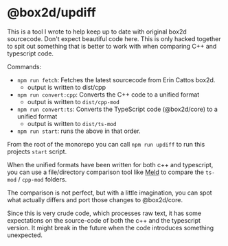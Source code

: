 # @box2d/updiff

This is a tool I wrote to help keep up to date with original box2d sourcecode.
Don't expect beautiful code here. This is only hacked together to spit out something that is better to work with when comparing C++ and typescript code.

Commands:

- `npm run fetch`: Fetches the latest sourcecode from Erin Cattos box2d.
  - output is written to dist/cpp
- `npm run convert:cpp`: Converts the C++ code to a unified format
  - output is written to `dist/cpp-mod`
- `npm run convert:ts`: Converts the TypeScript code (@box2d/core) to a unified format
  - output is written to `dist/ts-mod`
- `npm run start`: runs the above in that order.

From the root of the monorepo you can call `npm run updiff` to run this projects `start` script.

When the unified formats have been written for both c++ and typescript, you can use a file/directory comparison tool like [Meld](https://meldmerge.org/) to compare the `ts-mod` / `cpp-mod` folders.

The comparison is not perfect, but with a little imagination, you can spot what actually differs and port those changes to @box2d/core.

Since this is very crude code, which processes raw text, it has some expectations on the source-code of both the c++ and the typescript version. It might break in the future when the code introduces something unexpected.
